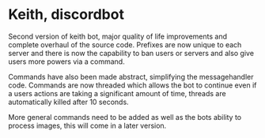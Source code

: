 # Keith, discordbot
Second version of keith bot, major quality of life improvements and complete overhaul of the source code. Prefixes are now unique to each server and there is 
now the capability to ban users or servers and also give users more powers via a command.

Commands have also been made abstract, simplifying the messagehandler code. Commands are now threaded which allows the bot to continue even 
if a users actions are taking a significant amount of time, threads are automatically killed after 10 seconds.

More general commands need to be added as well as the bots ability to process images, 
this will come in a later version.
